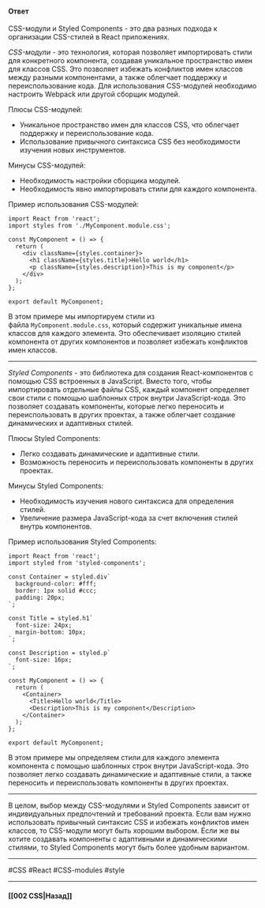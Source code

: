 #### Ответ

CSS-модули и Styled Components - это два разных подхода к организации CSS-стилей в React приложениях.

*CSS-модули* - это технология, которая позволяет импортировать стили для конкретного компонента, создавая уникальное пространство имен для классов CSS. Это позволяет избежать конфликтов имен классов между разными компонентами, а также облегчает поддержку и переиспользование кода. 
Для использования CSS-модулей необходимо настроить Webpack или другой сборщик модулей.

Плюсы CSS-модулей:
- Уникальное пространство имен для классов CSS, что облегчает поддержку и переиспользование кода.
- Использование привычного синтаксиса CSS без необходимости изучения новых инструментов.

Минусы CSS-модулей:
- Необходимость настройки сборщика модулей.
- Необходимость явно импортировать стили для каждого компонента.

Пример использования CSS-модулей:

```
import React from 'react';
import styles from './MyComponent.module.css';

const MyComponent = () => {
  return (
    <div className={styles.container}>
      <h1 className={styles.title}>Hello world</h1>
      <p className={styles.description}>This is my component</p>
    </div>
  );
};

export default MyComponent;
```

В этом примере мы импортируем стили из файла `MyComponent.module.css`, который содержит уникальные имена классов для каждого элемента. Это обеспечивает изоляцию стилей компонента от других компонентов и позволяет избежать конфликтов имен классов.

___

*Styled Components* - это библиотека для создания React-компонентов с помощью CSS встроенных в JavaScript. Вместо того, чтобы импортировать отдельные файлы CSS, каждый компонент определяет свои стили с помощью шаблонных строк внутри JavaScript-кода. Это позволяет создавать компоненты, которые легко переносить и переиспользовать в других проектах, а также облегчает создание динамических и адаптивных стилей.

Плюсы Styled Components:
- Легко создавать динамические и адаптивные стили.
- Возможность переносить и переиспользовать компоненты в других проектах.

Минусы Styled Components:
- Необходимость изучения нового синтаксиса для определения стилей.
- Увеличение размера JavaScript-кода за счет включения стилей внутрь компонентов.

Пример использования Styled Components:

```
import React from 'react';
import styled from 'styled-components';

const Container = styled.div`
  background-color: #fff;
  border: 1px solid #ccc;
  padding: 20px;
`;

const Title = styled.h1`
  font-size: 24px;
  margin-bottom: 10px;
`;

const Description = styled.p`
  font-size: 16px;
`;

const MyComponent = () => {
  return (
    <Container>
      <Title>Hello world</Title>
      <Description>This is my component</Description>
    </Container>
  );
};

export default MyComponent;
```

В этом примере мы определяем стили для каждого элемента компонента с помощью шаблонных строк внутри JavaScript-кода. Это позволяет легко создавать динамические и адаптивные стили, а также переносить и переиспользовать компоненты в других проектах.

___

В целом, выбор между CSS-модулями и Styled Components зависит от индивидуальных предпочтений и требований проекта. Если вам нужно использовать привычный синтаксис CSS и избежать конфликтов имен классов, то CSS-модули могут быть хорошим выбором. Если же вы хотите создавать компоненты с адаптивными и динамическими стилями, то Styled Components могут быть более удобным вариантом.

___
#CSS #React #CSS-modules #style

___

#### [[002 CSS|Назад]]